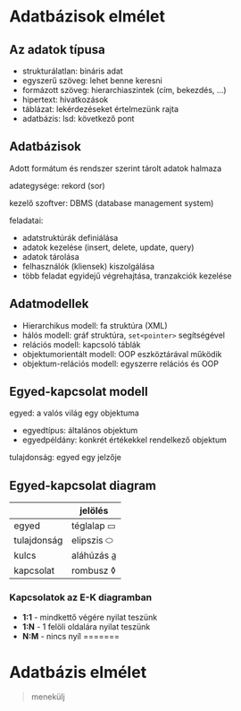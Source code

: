 # Adatbázisok elmélet

## Az adatok típusa

- strukturálatlan: bináris adat
- egyszerű szöveg: lehet benne keresni
- formázott szöveg: hierarchiaszintek (cím, bekezdés, ...)
- hipertext: hivatkozások
- táblázat: lekérdezéseket értelmezünk rajta
- adatbázis: lsd: következő pont

## Adatbázisok

Adott formátum és rendszer szerint tárolt adatok halmaza

adategysége: rekord (sor)

kezelő szoftver: DBMS (database management system)

feladatai:

- adatstruktúrák definiálása
- adatok kezelése (insert, delete, update, query)
- adatok tárolása
- felhasználók (kliensek) kiszolgálása
- több feladat egyidejű végrehajtása, tranzakciók kezelése

## Adatmodellek

- Hierarchikus modell: fa struktúra (XML)
- hálós modell: gráf struktúra, `set<pointer>` segítségével
- relációs modell: kapcsoló táblák
- objektumorientált modell: OOP eszköztárával működik
- objektum-relációs modell: egyszerre relációs és OOP

## Egyed-kapcsolat modell

egyed: a valós világ egy objektuma

- egyedtípus: általános objektum
- egyedpéldány: konkrét értékekkel rendelkező objektum

tulajdonság: egyed egy jelzője

## Egyed-kapcsolat diagram

|  | jelölés|
| ------- | ------- |
|egyed       | téglalap ▭|
|tulajdonság | elipszis ⬭|
|kulcs       | aláhúzás  a̲|
|kapcsolat   | rombusz ◊|

### Kapcsolatok az E-K diagramban

- **1:1** - mindkettő végére nyilat teszünk
- **1:N** - 1 felöli oldalára nyilat teszünk
- **N:M** - nincs nyíl
=======
# Adatbázis elmélet

> menekülj
